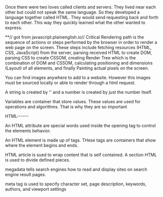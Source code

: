 Once there were two loves called clients and servers. 
They lived near each other but could not speak the same language. 
So they developed a language together called HTML. 
They would send requesting back and forth to each other.
This way they quickly learned what the other wanted to express. 


**// got from javascript.plainenglish.io//
Critical Rendering path is the sequence of actions or steps performed by the browser in order to render a web page on the screen. These steps include fetching resources (HTML, CSS, JavaScript) from the server, parsing received HTML to create DOM, parsing CSS to create CSSOM, creating Render Tree which is the combination of DOM and CSSOM, calculating positioning and dimensions (Layout) of all elements, and finally Painting actual pixels on the screen.

You can find images anywhere to add to a website. However this images must be sourced locally or able to render through a html request. 

A string is created by '' and a number is created by just the number itself. 

Variables are container that store values. These values are used for operations and algorithms. That is why they are so important 

HTML------

An HTML attribute are special words used inside the opening tag to control the elements behavior. 

An HTML element is made up of tags. THese tags are containers that show where the element begins and ends. 

HTML article is sued to wrap content that is self contained. A section HTML is used to divide defined pieces. 

megadata tells search engines how to read and display sites on search engine result pages. 

meta tag is used to specify character set, page description, keywords, authors, and viewport settings 